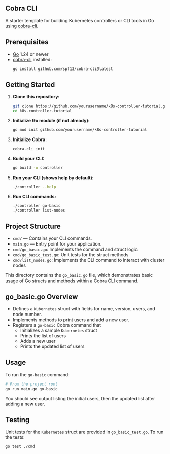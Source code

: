 ## Cobra CLI

A starter template for building Kubernetes controllers or CLI tools in Go using [cobra-cli](https://github.com/spf13/cobra-cli).

## Prerequisites

- [Go](https://golang.org/dl/) 1.24 or newer
- [cobra-cli](https://github.com/spf13/cobra-cli) installed:
  ```sh
  go install github.com/spf13/cobra-cli@latest
  ```

## Getting Started

1. **Clone this repository:**
   ```sh
   git clone https://github.com/yourusername/k8s-controller-tutorial.git
   cd k8s-controller-tutorial
   ```

2. **Initialize Go module (if not already):**
   ```sh
   go mod init github.com/yourusername/k8s-controller-tutorial
   ```

3. **Initialize Cobra:**
   ```sh
   cobra-cli init
   ```

4. **Build your CLI:**
   ```sh
   go build -o controller
   ```

5. **Run your CLI (shows help by default):**
   ```sh
   ./controller --help
   ```

6. **Run CLI commands:**
   ```sh
   ./controller go-basic
   ./controller list-nodes
   ```

## Project Structure

- `cmd/` — Contains your CLI commands.
- `main.go` — Entry point for your application.
- `cmd/go_basic.go`: Implements the command and struct logic
- `cmd/go_basic_test.go`: Unit tests for the struct methods
- `cmd/list_nodes.go`: Implements the CLI command to interact with cluster nodes 

This directory contains the `go_basic.go` file, which demonstrates basic usage of Go structs and methods within a Cobra CLI command.

## go_basic.go Overview
- Defines a `Kubernetes` struct with fields for name, version, users, and node number.
- Implements methods to print users and add a new user.
- Registers a `go-basic` Cobra command that
  - Initializes a sample `Kubernetes` struct
  - Prints the list of users
  - Adds a new user
  - Prints the updated list of users

## Usage

To run the `go-basic` command:

```sh
# From the project root
go run main.go go-basic
```

You should see output listing the initial users, then the updated list after adding a new user.

## Testing

Unit tests for the `Kubernetes` struct are provided in `go_basic_test.go`.
To run the tests:

```sh
go test ./cmd
```